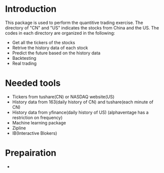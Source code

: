 # Introduction
  This package is used to perform the quantitive trading exercise. The directory of "CN" and "US" indicates the stocks from China and the US. The codes in each directory are organized in the following:
+ Get all the tickers of the stocks 
+ Retrive the history data of each stock
+ Predict the future based on the history data
+ Backtesting
+ Real trading

# Needed tools

+ Tickers from tushare(CN) or NASDAQ website(US)
+ History data from 163(daily history of CN) and tushare(each minute of CN)
+ History data from yfinance(daily history of US) (alphaventage has a restriction on frequency)
+ Machine learning package
+ Zipline
+ IB(Interactive Blokers)

# Prepairation

+
